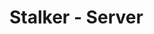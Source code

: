 # Stalker - Server

<!-- per controllare che il db sia up: echo X | telnet -e X localhost 3306 -->

<!-- TODO scrivere readme -->
<!-- TODO aggiungere badge -->
<!-- TODO aggiungere checkstyle -->
<!-- TODO workflow per linting -->
<!-- TODO workflow per test -->
<!-- FIXME aggiungere attuale numero di versione del componente e di prodotto -->
